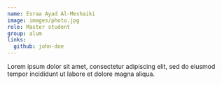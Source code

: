 ```yaml
---
name: Esraa Ayad Al-Meshaiki
image: images/photo.jpg
role: Master student
group: alum
links:
  github: john-doe
---
```


Lorem ipsum dolor sit amet, consectetur adipiscing elit, sed do eiusmod tempor incididunt ut labore et dolore magna aliqua.
